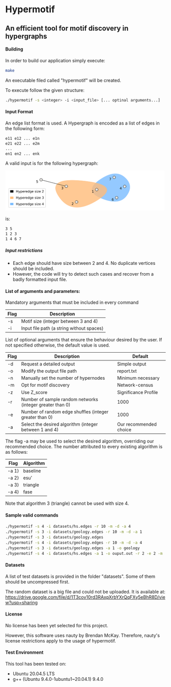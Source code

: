 # Hypermotif
## An efficient tool for motif discovery in hypergraphs



#### Building
In order to build our application simply execute:

```sh
make
```
An executable filed called "hypermotif" will be created.

To execute follow the given structure:
```sh
./hypermotif -s <integer> -i <input_file> [... optinal arguments...]
```

#### Input Format

An edge list format is used.
A Hypergraph is encoded as a list of edges in the following form:

```
e11 e12 ... e1n         
e21 e22 ... e2m         
...
en1 en2 ... enk 
```

A valid input is for the following hypergraph:

<img src="https://raw.githubusercontent.com/Haunted-Cpp/projeto/main/images/sample_hypergraph9.svg?token=GHSAT0AAAAAACES54E4Q6GTALLDLF2E4Y6UZFDJMTA" width=500>

is:

```
3 5
1 2 3
1 4 6 7
```
 
##### Input restrictions

* Each edge should have size between 2 and 4. No duplicate vertices should be included.
* However, the code will try to detect such cases and recover from a badly formatted input file.

#### List of arguments and parameters:

Mandatory arguments that must be included in every command

| Flag                | Description                               |
|---------------------|-------------------------------------------|
| -s <integer>        | Motif size (integer between $3$ and $4$)  |
| -i <string>         | Input file path (a string without spaces) |

List of optional arguments that ensure the behaviour desired by the user. If not specified
otherwise, the default value is used.

| Flag                  | Description                                                 | Default                       |
|-----------------------|-------------------------------------------------------------|-------------------------------|
|       -d              | Request a detailed output                                   | Simple output                 |
|       -o <string>     | Modify the output file path                                 | report.txt                    |
|       -n <integer>    | Manually set the number of hypernodes                       | Minimum necessary             |
|       -m              | Opt for motif discovery                                     | Network-census                |
|       -z              | Use Z_score                                                 | Significance Profile          |
|       -r <integer>    | Number of sample random networks (integer greater than $0$) | 1000                          |
|       -e <integer>    | Number of random edge shuffles (integer greater than $0$)   | 1000                          |
|       -a <integer>    | Select the desired algorithm (integer between $1$ and $4$)  | Our recommended choice        |

The flag -a <integer> may be used to select the desired algorithm, overriding our recommended choice. The number attributed to every existing algorithm is as follows:

| Flag                      | Algorithm                                       |
|---------------------------|-------------------------------------------------|
| -a 1}                     | baseline                                        |
| -a 2}                     | esu'                                            |
| -a 3}                     | triangle                                        |
| -a 4}                     | fase                                            |


Note that algorithm 3 (triangle) cannot be used with size 4. 


#### Sample valid commands


``` bash
./hypermotif -s 4 -i datasets/hs.edges -r 10 -m -d -a 4
./hypermotif -s 3 -i datasets/geology.edges -r 10 -m -d -a 1
./hypermotif -s 3 -i datasets/geology.edges
./hypermotif -s 4 -i datasets/geology.edges -r 10 -m -d -a 4
./hypermotif -s 3 -i datasets/geology.edges -a 1 -o geology
./hypermotif -s 4 -i datasets/hs.edges -a 1 -o ouput.out -r 2 -e 2 -m 
```
#### Datasets

A list of test datasets is provided in the folder "datasets".
Some of them should be uncompressed first.

The random dataset is a big file and could not be uploaded. 
It is available at: https://drive.google.com/file/d/1T3cov10rd3RAxpXrbYXrQqFXy5eBhR8D/view?usp=sharing

#### License

No license has been yet selected for this project.

However, this software uses nauty by Brendan McKay. Therefore, nauty's license restrictions apply to the usage of hypermotif.

#### Test Environment

This tool has been tested on:
* Ubuntu 20.04.5 LTS
* g++ (Ubuntu 9.4.0-1ubuntu1~20.04.1) 9.4.0
